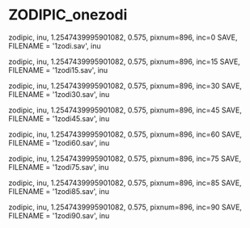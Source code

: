 # ZODIPIC_onezodi

zodipic, inu, 1.2547439995901082, 0.575, pixnum=896, inc=0
SAVE, FILENAME = '1zodi.sav', inu

zodipic, inu, 1.2547439995901082, 0.575, pixnum=896, inc=15
SAVE, FILENAME = '1zodi15.sav', inu

zodipic, inu, 1.2547439995901082, 0.575, pixnum=896, inc=30
SAVE, FILENAME = '1zodi30.sav', inu

zodipic, inu, 1.2547439995901082, 0.575, pixnum=896, inc=45
SAVE, FILENAME = '1zodi45.sav', inu

zodipic, inu, 1.2547439995901082, 0.575, pixnum=896, inc=60
SAVE, FILENAME = '1zodi60.sav', inu

zodipic, inu, 1.2547439995901082, 0.575, pixnum=896, inc=75
SAVE, FILENAME = '1zodi75.sav', inu

zodipic, inu, 1.2547439995901082, 0.575, pixnum=896, inc=85
SAVE, FILENAME = '1zodi85.sav', inu

zodipic, inu, 1.2547439995901082, 0.575, pixnum=896, inc=90
SAVE, FILENAME = '1zodi90.sav', inu
